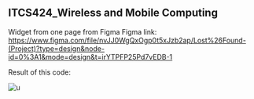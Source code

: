 ## ITCS424_Wireless and Mobile Computing
Widget from one page from Figma
Figma link: https://www.figma.com/file/nvJJ0WgQxOgp0t5xJzb2ap/Lost%26Found-(Project)?type=design&node-id=0%3A1&mode=design&t=irYTPFP25Pd7vEDB-1

Result of this code:


![u](https://github.com/qndska/Widgetfromfigma/assets/106175374/f9769e87-f8b6-42b2-b69e-054679bd2b69)
